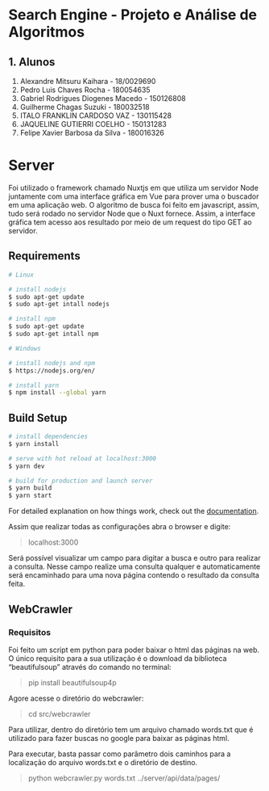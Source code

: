 # Search Engine - Projeto e Análise de Algoritmos
## 1. Alunos
1. Alexandre Mitsuru Kaihara - 18/0029690
2.  Pedro Luis Chaves Rocha - 180054635
3. Gabriel Rodrigues Diogenes Macedo - 150126808
4. Guilherme Chagas Suzuki - 180032518
5. ITALO FRANKLIN CARDOSO VAZ - 130115428
6.  JAQUELINE GUTIERRI COELHO - 150131283
7.  Felipe Xavier Barbosa da Silva - 180016326

# Server

Foi utilizado o framework chamado Nuxtjs em que utiliza um servidor Node juntamente com uma interface gráfica em Vue para prover uma o buscador em uma aplicação web. O algoritmo de busca foi feito em javascript, assim, tudo será rodado no servidor Node que o Nuxt fornece. Assim, a interface gráfica tem acesso aos resultado por meio de um request do tipo GET ao servidor.

## Requirements

```bash
# Linux

# install nodejs
$ sudo apt-get update
$ sudo apt-get intall nodejs

# install npm
$ sudo apt-get update
$ sudo apt-get intall npm

# Windows 

# install nodejs and npm
$ https://nodejs.org/en/

# install yarn
$ npm install --global yarn
```

## Build Setup

```bash
# install dependencies
$ yarn install

# serve with hot reload at localhost:3000
$ yarn dev

# build for production and launch server
$ yarn build
$ yarn start

```

For detailed explanation on how things work, check out the [documentation](https://nuxtjs.org).

Assim que realizar todas as configurações abra o browser e digite:

> localhost:3000

Será possível visualizar um campo para digitar a busca e outro para realizar a consulta. Nesse campo realize uma consulta qualquer e automaticamente será encaminhado para uma nova página contendo o resultado da consulta feita.

## WebCrawler
### Requisitos 
Foi feito um script em python para poder baixar o html das páginas na web. O único requisito para a sua utilização é o download da biblioteca “beautifulsoup” através do comando no terminal:
> pip install beautifulsoup4p

Agore acesse o diretório do webcrawler:

> cd src/webcrawler

Para utilizar, dentro do diretório tem um arquivo chamado words.txt que é utilizado para fazer buscas no google para baixar as páginas html.

Para executar, basta passar como parâmetro dois caminhos para a localização do arquivo words.txt e o diretório de destino.

> python webcrawler.py words.txt ../server/api/data/pages/
